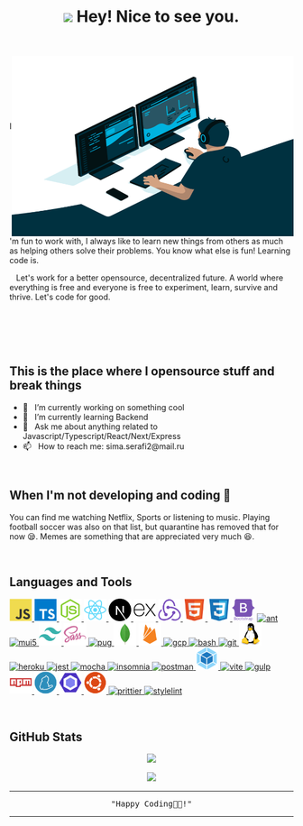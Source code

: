 <h1 align="center"><img src="https://emojis.slackmojis.com/emojis/images/1531849430/4246/blob-sunglasses.gif?1531849430" width="30"/> Hey! Nice to see you.</h1>
<br><br>
  <img align="right" alt="GIF" src="https://github.com/Hostlife22/Hostlife22/blob/main/cod.gif?raw=true" width="500" height="320" />
<br><br><br>
 	<p>&nbsp;&nbsp;&nbsp;I'm fun to work with, I always like to learn new things from others as much as helping others solve their problems. You know what else is fun! Learning code is.</p>
	 <p>&nbsp;&nbsp;&nbsp;Let's work for a better opensource, decentralized future. A world where everything is free and everyone is free to experiment, learn, survive and thrive. Let's code for good.</p>
<br><br><br><br>
<h2 align="left"> This is the place where I opensource stuff and break things </h2>
<ul>
<li>🔭&nbsp;&nbsp; I’m currently working on something cool</li>
<li>🌱&nbsp;&nbsp; I’m currently learning Backend</li>
<li>💬&nbsp;&nbsp; Ask me about anything related to Javascript/Typescript/React/Next/Express</li>
<li>📫&nbsp;&nbsp; How to reach me: sima.serafi2@mail.ru</li>
</ul>
<br>
<h2 align="left"> When I'm not developing and coding &#128578;</h2>
<p>You can find me watching Netflix, Sports or listening to music. Playing football soccer was also on that list, but quarantine has removed that for now 	&#128554;. Memes are something that are appreciated very much 	&#128518;.</p>
<br>
<h2 align="left"> Languages and Tools </h2>
<p align="left">
  	<a href="https://developer.mozilla.org/en-US/docs/Web/JavaScript" target="_blank"> <img
    			src="https://raw.githubusercontent.com/devicons/devicon/master/icons/javascript/javascript-original.svg"
    			alt="javascript" width="40" height="40" /> </a>
	    	<a href="https://www.typescriptlang.org/" target="_blank"> <img
    			src="https://raw.githubusercontent.com/devicons/devicon/master/icons/typescript/typescript-original.svg"
    			alt="typescript" width="40" height="40" /> </a>
					<a href="https://nodejs.org" target="_blank"> <img
    			src="https://raw.githubusercontent.com/devicons/devicon/master/icons/nodejs/nodejs-original.svg"
    			alt="nodejs" width="40" height="40" /> </a>
		   	<a href="https://reactjs.org/" target="_blank"> <img
    			src="https://raw.githubusercontent.com/devicons/devicon/master/icons/react/react-original.svg"
    			alt="react" width="40" height="40" /> </a>
						<a href="https://nextjs.org/" target="_blank"> <img
    			src="https://raw.githubusercontent.com/devicons/devicon/master/icons/nextjs/nextjs-original.svg"
    			alt="nextjs" width="40" height="40" /> </a>
				    	<a href="https://expressjs.com" target="_blank"> <img
    			src="https://raw.githubusercontent.com/devicons/devicon/master/icons/express/express-original.svg"
    			alt="express" width="40" height="40" /> </a>
			    	<a href="https://redux.js.org/" target="_blank"> <img
    			src="https://raw.githubusercontent.com/devicons/devicon/master/icons/redux/redux-original.svg"
    			alt="redux" width="40" height="40" /> </a>
				    	<a href="https://www.w3.org/html/" target="_blank"> <img
    			src="https://raw.githubusercontent.com/devicons/devicon/master/icons/html5/html5-original.svg"
    			alt="html5" width="40" height="40" /> </a>
			  	<a href="https://www.w3schools.com/css/" target="_blank">
    		<img src="https://raw.githubusercontent.com/devicons/devicon/master/icons/css3/css3-original.svg"
    			alt="css3" width="40" height="40" /> </a>
					<a href="https://getbootstrap.com" target="_blank"><img
    			src="https://raw.githubusercontent.com/devicons/devicon/master/icons/bootstrap/bootstrap-plain-wordmark.svg"
    			alt="bootstrap" width="40" height="40" /></a>
					<a href="https://ant.design/" target="_blank"> <img
    			src="https://gw.alipayobjects.com/zos/rmsportal/KDpgvguMpGfqaHPjicRK.svg"
    			alt="ant" width="40" height="40" /> </a>
		<a href="https://mui.com/" target="_blank"> <img
    			src="https://mui.com/static/logo.png"
    			alt="mui5" width="40" height="40" /> </a>
		<a href="https://tailwindcss.com/" target="_blank"> <img
    			src="https://raw.githubusercontent.com/devicons/devicon/master/icons/tailwindcss/tailwindcss-plain.svg"
    			alt="tailwindcss" width="40" height="40" /> </a>
		    	<a href="https://sass-lang.com" target="_blank"> <img
    			src="https://raw.githubusercontent.com/devicons/devicon/master/icons/sass/sass-original.svg" alt="sass"
    			width="40" height="40" /> </a>
					<a href="https://pugjs.org/api/getting-started.html" target="_blank"> <img
    			src="https://icons-for-free.com/iconfiles/png/512/vscode+icons+type+pug-1324451462348933576.png"
    			alt="pug" width="40" height="40" /> </a>
			    	<a href="https://www.mongodb.com/" target="_blank"> <img
    			src="https://raw.githubusercontent.com/devicons/devicon/master/icons/mongodb/mongodb-original.svg"
    			alt="mongodb" width="40" height="40" /> </a>
					<a href="https://firebase.google.com/" target="_blank"> <img
    			src="https://raw.githubusercontent.com/devicons/devicon/master/icons/firebase/firebase-plain.svg"
    			alt="firebase" width="40" height="40" /> </a>
    	<a href="https://cloud.google.com" target="_blank"> <img
    			src="https://www.vectorlogo.zone/logos/google_cloud/google_cloud-icon.svg" alt="gcp" width="40"
    			height="40" /> </a>
				<a href="https://www.gnu.org/software/bash/" target="_blank"> <img
				src="https://www.vectorlogo.zone/logos/gnu_bash/gnu_bash-icon.svg" alt="bash" width="40" height="40" />
		</a>
    	<a href="https://git-scm.com/" target="_blank"> <img
    			src="https://www.vectorlogo.zone/logos/git-scm/git-scm-icon.svg" alt="git" width="40" height="40" />
    	</a>
	    	<a href="https://www.linux.org/" target="_blank"> <img
    			src="https://raw.githubusercontent.com/devicons/devicon/master/icons/linux/linux-original.svg"
    			alt="linux" width="40" height="40" /> </a>
    	<a href="https://heroku.com" target="_blank"> <img
    			src="https://www.vectorlogo.zone/logos/heroku/heroku-icon.svg" alt="heroku" width="40" height="40" />
    	</a>
    	<a href="https://jestjs.io" target="_blank"> <img
    			src="https://www.vectorlogo.zone/logos/jestjsio/jestjsio-icon.svg" alt="jest" width="40" height="40" />
    	</a>
    	<a href="https://mochajs.org" target="_blank"> <img
    			src="https://www.vectorlogo.zone/logos/mochajs/mochajs-icon.svg" alt="mocha" width="40" height="40" />
    	</a>
	    	<a href="https://insomnia.rest/" target="_blank"> <img
    			src="https://seeklogo.com/images/I/insomnia-logo-A35E09EB19-seeklogo.com.png"
    			alt="insomnia" width="40" height="40" /> </a>
    	<a href="https://postman.com" target="_blank"> <img
    			src="https://www.vectorlogo.zone/logos/getpostman/getpostman-icon.svg" alt="postman" width="40"
    			height="40" /> </a>
    	<a href="https://webpack.js.org/" target="_blank"> <img
    			src="https://raw.githubusercontent.com/devicons/devicon/master/icons/webpack/webpack-original.svg"
    			alt="webpack" width="40" height="40" /> </a>
    	<a href="https://vitejs.dev/" target="_blank"> <img
    			src="https://vitejs.dev/logo.svg"
    			alt="vite" width="40" height="40" /> </a>
    	<a href="https://gulpjs.com/" target="_blank"> <img
    			src="https://www.svgrepo.com/show/303440/gulp-logo.svg"
    			alt="gulp" width="40" height="40" /> </a>
    	<a href="https://www.npmjs.com/" target="_blank"> <img
    			src="https://raw.githubusercontent.com/devicons/devicon/master/icons/npm/npm-original-wordmark.svg"
    			alt="gulp" width="40" height="40" /> </a>
						<a href="https://yarnpkg.com/" target="_blank"> <img
    			src="https://raw.githubusercontent.com/devicons/devicon/master/icons/yarn/yarn-original.svg"
    			alt="yarn" width="40" height="40" /> </a>
						<a href="https://eslint.org/" target="_blank"> <img
    			src="https://raw.githubusercontent.com/devicons/devicon/master/icons/eslint/eslint-original.svg"
    			alt="eslint" width="40" height="40" /> </a>
						<a href="https://ubuntu.com/" target="_blank"> <img
    			src="https://raw.githubusercontent.com/devicons/devicon/master/icons/ubuntu/ubuntu-plain.svg"
    			alt="ubuntu" width="40" height="40" /> </a>
						<a href="https://prettier.io/" target="_blank"> <img
    			src="https://prettier.io/icon.png"
    			alt="prittier" width="40" height="40" /> </a>
						<a href="https://stylelint.io/" target="_blank"> <img
    			src="https://iconape.com/wp-content/png_logo_vector/stylelint-logo.png"
    			alt="stylelint" width="40" height="40" /> </a>
    </p>
<br>
<h2 align="left"> GitHub Stats </h2>
<p align="center">
<img src="https://github-readme-stats.vercel.app/api/top-langs/?username=Hostlife22&title_color=8E2DE2&text_color=8E2DE2" id="counter">
</p>



<p align="center">
<img src="https://visitor-badge.laobi.icu/badge?page_id=Hostlife22" id="counter">
</p>

 <samp>
	<hr>
    <p align="center">
	  "Happy Coding👨‍💻!"
    </p>
	<hr>
</samp>

